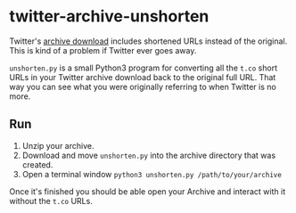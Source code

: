 # twitter-archive-unshorten

Twitter's [archive download](https://help.twitter.com/en/managing-your-account/how-to-download-your-twitter-archive) includes shortened URLs instead of the original. This is kind of a problem if Twitter ever goes away.

`unshorten.py` is a small Python3 program for converting all the `t.co` short URLs in your Twitter archive download back to the original full URL. That way you can see what you were originally referring to when Twitter is no more.

## Run

1. Unzip your archive.
2. Download and move `unshorten.py` into the archive directory that was created.
3. Open a terminal window `python3 unshorten.py /path/to/your/archive`

Once it's finished you should be able open your Archive and interact with it without the `t.co` URLs.
